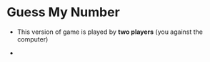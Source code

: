 # Guess My Number

- This version of game is played by **two players** (you against the computer)

-

##
